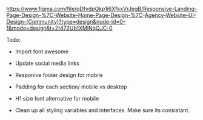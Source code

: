 https://www.figma.com/file/qDfvdpQkp1i6XfkxVrJegB/Responsive-Landing-Page-Design-%7C-Website-Home-Page-Design-%7C-Agency-Website-UI-Design-(Community)?type=design&node-id=0-1&mode=design&t=2t472Ub1XMlNqQJC-0 



Todo: 

- Import font awesome 
- Update social media links 
- Responive footer design for mobile 
- Padding for each section/ mobile vs desktop 
- H1 size font alternative for mobile 

- Clean up all styling variables and interfaces. Make sure its consistant. 
